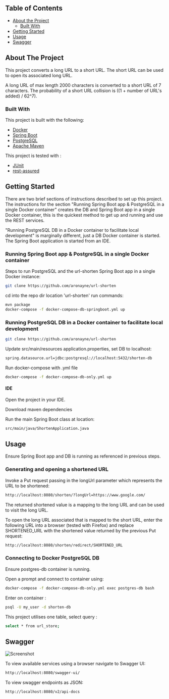
## Table of Contents

* [About the Project](#about-the-project)
  * [Built With](#built-with)
* [Getting Started](#getting-started)
* [Usage](#usage)
* [Swagger](#swagger)

## About The Project

This project converts a long URL to a short URL. The short URL can be used to open its associated long URL.


A long URL of max length 2000 characters is converted to a short URL of 7 characters. The probability of a short URL collision is ((1 + number of URL's added) / 62^7).

### Built With

This project is built with the following:

* [Docker](https://www.docker.com/)
* [Spring Boot](https://spring.io/projects/spring-boot)
* [PostgreSQL](https://www.postgresql.org/)
* [Apache Maven](https://maven.apache.org/)

This project is tested with :

* [JUnit](https://junit.org/junit4/)
* [rest-assured](http://rest-assured.io/)
  
## Getting Started

There are two brief sections of instructions described to set up this project. 
The instructions for the section "Running Spring Boot app & PostgreSQL in a single Docker container" creates the DB 
and Spring Boot app in a single Docker container, this is the quickest method to get up and running and use the 
REST services.

"Running PostgreSQL DB in a Docker container to facilitate local development" is marginally different, just a DB 
Docker container is started. The Spring Boot application is started from an IDE.

### Running Spring Boot app & PostgreSQL in a single Docker container

Steps to run PostgreSQL and the url-shorten Spring Boot app in a single Docker instance:

```sh
git clone https://github.com/aronayne/url-shorten
```

cd into the repo dir location 'url-shorten' run commands:
```sh
mvn package
docker-compose -f docker-compose-db-springboot.yml up 
```

### Running PostgreSQL DB in a Docker container to facilitate local development

```sh
git clone https://github.com/aronayne/url-shorten
```

Update src/main/resources application.properties, set DB to localhost: 
```sh
spring.datasource.url=jdbc:postgresql://localhost:5432/shorten-db
```

Run docker-compose with .yml file
```sh
docker-compose -f docker-compose-db-only.yml up 
```
#### IDE

Open the project in your IDE.

Download maven dependencies

Run the main Spring Boot class at location:
```sh
src/main/java/ShortenApplication.java
```

## Usage

Ensure Spring Boot app and DB is running as referenced in previous steps.

### Generating and opening a shortened URL

Invoke a Put request passing in the longUrl parameter which represents the URL to be shortened:

```sh
http://localhost:8080/shorten/?longUrl=https://www.google.com/
```

The returned shortened value is a mapping to the long URL and can be used to visit the long URL.

To open the long URL associated that is mapped to the short URL, enter the following URL into a browser (tested with Firefox) and replace SHORTENED_URL with the shortened value returned by the previous Put request:

```sh
http://localhost:8080/shorten/redirect/SHORTENED_URL
```

### Connecting to Docker PostgreSQL DB

Ensure postgres-db container is running. 

Open a prompt and connect to container using: 
```sh
docker-compose -f docker-compose-db-only.yml exec postgres-db bash
```

Enter on container :

```sh
psql -U my_user -d shorten-db
```

This project utilises one table, select query : 
```sh
select * from url_store;
```

## Swagger

![Screenshot](https://raw.githubusercontent.com/aronayne/public/6f826b65fc5c8aa317aa3e60934262298ead963e/Screenshot%202020-09-03%20at%2013.07.36.png)

To view available services using a browser navigate to Swagger UI: 
```sh
http://localhost:8080/swagger-ui/ 
```

To view swagger endpoints as JSON: 
```sh
http://localhost:8080/v2/api-docs
```






